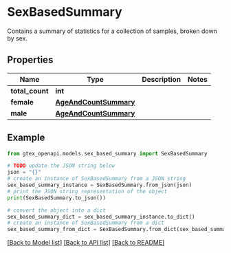 # SexBasedSummary

Contains a summary of statistics for a collection of samples, broken down by sex.

## Properties

Name | Type | Description | Notes
------------ | ------------- | ------------- | -------------
**total_count** | **int** |  | 
**female** | [**AgeAndCountSummary**](AgeAndCountSummary.md) |  | 
**male** | [**AgeAndCountSummary**](AgeAndCountSummary.md) |  | 

## Example

```python
from gtex_openapi.models.sex_based_summary import SexBasedSummary

# TODO update the JSON string below
json = "{}"
# create an instance of SexBasedSummary from a JSON string
sex_based_summary_instance = SexBasedSummary.from_json(json)
# print the JSON string representation of the object
print(SexBasedSummary.to_json())

# convert the object into a dict
sex_based_summary_dict = sex_based_summary_instance.to_dict()
# create an instance of SexBasedSummary from a dict
sex_based_summary_from_dict = SexBasedSummary.from_dict(sex_based_summary_dict)
```
[[Back to Model list]](../README.md#documentation-for-models) [[Back to API list]](../README.md#documentation-for-api-endpoints) [[Back to README]](../README.md)


